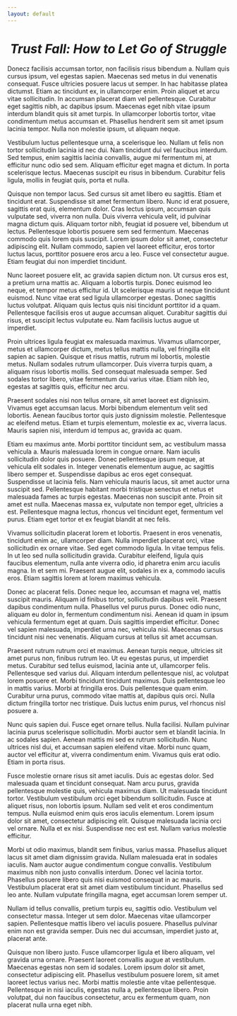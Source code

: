 ```yaml
---
layout: default
---
```


<h1 align="center"><i>Trust Fall: How to Let Go of Struggle</i></h1>

Donecz facilisis accumsan tortor, non facilisis risus bibendum a. Nullam quis cursus ipsum, vel egestas sapien. Maecenas sed metus in dui venenatis consequat. Fusce ultricies posuere lacus ut semper. In hac habitasse platea dictumst. Etiam ac tincidunt ex, in ullamcorper enim. Proin aliquet et arcu vitae sollicitudin. In accumsan placerat diam vel pellentesque. Curabitur eget sagittis nibh, ac dapibus ipsum. Maecenas eget nibh vitae ipsum interdum blandit quis sit amet turpis. In ullamcorper lobortis tortor, vitae condimentum metus accumsan et. Phasellus hendrerit sem sit amet ipsum lacinia tempor. Nulla non molestie ipsum, ut aliquam neque.

Vestibulum luctus pellentesque urna, a scelerisque leo. Nullam ut felis non tortor sollicitudin lacinia id nec dui. Nam tincidunt dui vel faucibus interdum. Sed tempus, enim sagittis lacinia convallis, augue mi fermentum mi, at efficitur nunc odio sed sem. Aliquam efficitur eget magna et dictum. In porta scelerisque lectus. Maecenas suscipit eu risus in bibendum. Curabitur felis ligula, mollis in feugiat quis, porta et nulla.

Quisque non tempor lacus. Sed cursus sit amet libero eu sagittis. Etiam et tincidunt erat. Suspendisse sit amet fermentum libero. Nunc id erat posuere, sagittis erat quis, elementum dolor. Cras lectus ipsum, accumsan quis vulputate sed, viverra non nulla. Duis viverra vehicula velit, id pulvinar magna dictum quis. Aliquam tortor nibh, feugiat id posuere vel, bibendum ut lectus. Pellentesque lobortis posuere sem sed fermentum. Maecenas commodo quis lorem quis suscipit. Lorem ipsum dolor sit amet, consectetur adipiscing elit. Nullam commodo, sapien vel laoreet efficitur, eros tortor luctus lacus, porttitor posuere eros arcu a leo. Fusce vel consectetur augue. Etiam feugiat dui non imperdiet tincidunt.

Nunc laoreet posuere elit, ac gravida sapien dictum non. Ut cursus eros est, a pretium urna mattis ac. Aliquam a lobortis turpis. Donec euismod leo neque, et tempor metus efficitur id. Ut scelerisque mauris ut neque tincidunt euismod. Nunc vitae erat sed ligula ullamcorper egestas. Donec sagittis luctus volutpat. Aliquam quis lectus quis nisi tincidunt porttitor id a quam. Pellentesque facilisis eros ut augue accumsan aliquet. Curabitur sagittis dui risus, et suscipit lectus vulputate eu. Nam facilisis luctus augue ut imperdiet.

Proin ultrices ligula feugiat ex malesuada maximus. Vivamus ullamcorper, metus et ullamcorper dictum, metus tellus mattis nulla, vel fringilla elit sapien ac sapien. Quisque et risus mattis, rutrum mi lobortis, molestie metus. Nullam sodales rutrum ullamcorper. Duis viverra turpis quam, a aliquam risus lobortis mollis. Sed consequat malesuada semper. Sed sodales tortor libero, vitae fermentum dui varius vitae. Etiam nibh leo, egestas at sagittis quis, efficitur nec arcu.

Praesent sodales nisi non tellus ornare, sit amet laoreet est dignissim. Vivamus eget accumsan lacus. Morbi bibendum elementum velit sed lobortis. Aenean faucibus tortor quis justo dignissim molestie. Pellentesque ac eleifend metus. Etiam et turpis elementum, molestie ex ac, viverra lacus. Mauris sapien nisi, interdum id tempus ac, gravida ac quam.

Etiam eu maximus ante. Morbi porttitor tincidunt sem, ac vestibulum massa vehicula a. Mauris malesuada lorem in congue ornare. Nam iaculis sollicitudin dolor quis posuere. Donec pellentesque ipsum neque, at vehicula elit sodales in. Integer venenatis elementum augue, ac sagittis libero semper et. Suspendisse dapibus ac eros eget consequat. Suspendisse ut lacinia felis. Nam vehicula mauris lacus, sit amet auctor urna suscipit sed. Pellentesque habitant morbi tristique senectus et netus et malesuada fames ac turpis egestas. Maecenas non suscipit ante. Proin sit amet est nulla. Maecenas massa ex, vulputate non tempor eget, ultricies a est. Pellentesque magna lectus, rhoncus vel tincidunt eget, fermentum vel purus. Etiam eget tortor et ex feugiat blandit at nec felis.

Vivamus sollicitudin placerat lorem et lobortis. Praesent in eros venenatis, tincidunt enim ac, ullamcorper diam. Nulla imperdiet placerat orci, vitae sollicitudin ex ornare vitae. Sed eget commodo ligula. In vitae tempus felis. In ut leo sed nulla sollicitudin gravida. Curabitur eleifend, ligula quis faucibus elementum, nulla ante viverra odio, id pharetra enim arcu iaculis magna. In et sem mi. Praesent augue elit, sodales in ex a, commodo iaculis eros. Etiam sagittis lorem at lorem maximus vehicula.

Donec ac placerat felis. Donec neque leo, accumsan et magna vel, mattis suscipit mauris. Aliquam id finibus tortor, sollicitudin dapibus velit. Praesent dapibus condimentum nulla. Phasellus vel purus purus. Donec odio nunc, aliquam eu dolor in, fermentum condimentum nisi. Aenean id quam in ipsum vehicula fermentum eget at quam. Duis sagittis imperdiet efficitur. Donec vel sapien malesuada, imperdiet urna nec, vehicula nisi. Maecenas cursus tincidunt nisi nec venenatis. Aliquam cursus at tellus sit amet accumsan.

Praesent rutrum rutrum orci et maximus. Aenean turpis neque, ultricies sit amet purus non, finibus rutrum leo. Ut eu egestas purus, ut imperdiet metus. Curabitur sed tellus euismod, lacinia ante ut, ullamcorper felis. Pellentesque sed varius dui. Aliquam interdum pellentesque nisl, ac volutpat lorem posuere et. Morbi tincidunt tincidunt maximus. Duis pellentesque leo in mattis varius. Morbi at fringilla eros. Duis pellentesque quam enim. Curabitur urna purus, commodo vitae mattis at, dapibus quis orci. Nulla dictum fringilla tortor nec tristique. Duis luctus enim purus, vel rhoncus nisl posuere a.

Nunc quis sapien dui. Fusce eget ornare tellus. Nulla facilisi. Nullam pulvinar lacinia purus scelerisque sollicitudin. Morbi auctor sem et blandit lacinia. In ac sodales sapien. Aenean mattis mi sed ex rutrum sollicitudin. Nunc ultrices nisl dui, et accumsan sapien eleifend vitae. Morbi nunc quam, auctor vel efficitur at, viverra condimentum enim. Vivamus quis erat odio. Etiam in porta risus.

Fusce molestie ornare risus sit amet iaculis. Duis ac egestas dolor. Sed malesuada quam et tincidunt consequat. Nam arcu purus, gravida pellentesque molestie quis, vehicula maximus diam. Ut malesuada tincidunt tortor. Vestibulum vestibulum orci eget bibendum sollicitudin. Fusce at aliquet risus, non lobortis ipsum. Nullam sed velit et eros condimentum tempus. Nulla euismod enim quis eros iaculis elementum. Lorem ipsum dolor sit amet, consectetur adipiscing elit. Quisque malesuada lacinia orci vel ornare. Nulla et ex nisi. Suspendisse nec est est. Nullam varius molestie efficitur.

Morbi ut odio maximus, blandit sem finibus, varius massa. Phasellus aliquet lacus sit amet diam dignissim gravida. Nullam malesuada erat in sodales iaculis. Nam auctor augue condimentum congue convallis. Vestibulum maximus nibh non justo convallis interdum. Donec vel lacinia tortor. Phasellus posuere libero quis nisi euismod consequat in ac mauris. Vestibulum placerat erat sit amet diam vestibulum tincidunt. Phasellus sed leo ante. Nullam vulputate fringilla magna, eget accumsan lorem semper ut.

Nullam id tellus convallis, pretium turpis eu, sagittis odio. Vestibulum vel consectetur massa. Integer ut sem dolor. Maecenas vitae ullamcorper sapien. Pellentesque mattis libero vel iaculis posuere. Phasellus pulvinar enim non est gravida semper. Duis nec dui accumsan, imperdiet justo at, placerat ante.

Quisque non libero justo. Fusce ullamcorper ligula et libero aliquam, vel gravida urna ornare. Praesent laoreet convallis augue at vestibulum. Maecenas egestas non sem id sodales. Lorem ipsum dolor sit amet, consectetur adipiscing elit. Phasellus vestibulum posuere lorem, sit amet laoreet lectus varius nec. Morbi mattis molestie ante vitae pellentesque. Pellentesque in nisi iaculis, egestas nulla a, pellentesque libero. Proin volutpat, dui non faucibus consectetur, arcu ex fermentum quam, non placerat nulla urna eget nibh.
